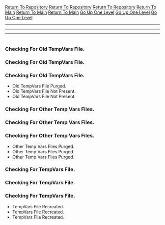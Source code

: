 [Return To Repository](https://github.com/DigitalWarrior/piholeparser/)
[Return To Repository](https://github.com/DigitalWarrior/piholeparser/)
[Return To Repository](https://github.com/DigitalWarrior/piholeparser/)
[Return To Main](https://github.com/DigitalWarrior/piholeparser/blob/master/RecentRunLogs/Mainlog.md)
[Return To Main](https://github.com/DigitalWarrior/piholeparser/blob/master/RecentRunLogs/Mainlog.md)
[Return To Main](https://github.com/DigitalWarrior/piholeparser/blob/master/RecentRunLogs/Mainlog.md)
[Go Up One Level](https://github.com/DigitalWarrior/piholeparser/blob/master/RecentRunLogs/TopLevelScripts/10-Running-Initial-Tasks.md)
[Go Up One Level](https://github.com/DigitalWarrior/piholeparser/blob/master/RecentRunLogs/TopLevelScripts/10-Running-Initial-Tasks.md)
[Go Up One Level](https://github.com/DigitalWarrior/piholeparser/blob/master/RecentRunLogs/TopLevelScripts/10-Running-Initial-Tasks.md)
____________________________________
____________________________________
____________________________________
# 
# 
# 
### Checking For Old TempVars File.
### Checking For Old TempVars File.
### Checking For Old TempVars File.
* Old TempVars File Purged.
* Old TempVars File Not Present.
* Old TempVars File Not Present.



### Checking For Other Temp Vars Files.
### Checking For Other Temp Vars Files.
### Checking For Other Temp Vars Files.
* Other Temp Vars Files Purged.
* Other Temp Vars Files Purged.
* Other Temp Vars Files Purged.



### Checking For TempVars File.
### Checking For TempVars File.
### Checking For TempVars File.
* TempVars File Recreated.
* TempVars File Recreated.
* TempVars File Recreated.

